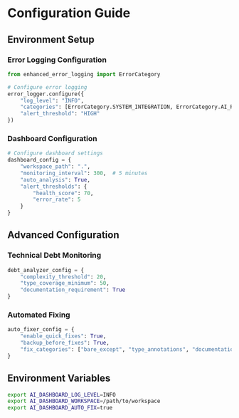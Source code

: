 # Configuration Guide

## Environment Setup

### Error Logging Configuration
```python
from enhanced_error_logging import ErrorCategory

# Configure error logging
error_logger.configure({
    "log_level": "INFO",
    "categories": [ErrorCategory.SYSTEM_INTEGRATION, ErrorCategory.AI_PROCESSING],
    "alert_threshold": "HIGH"
})
```

### Dashboard Configuration
```python
# Configure dashboard settings
dashboard_config = {
    "workspace_path": ".",
    "monitoring_interval": 300,  # 5 minutes
    "auto_analysis": True,
    "alert_thresholds": {
        "health_score": 70,
        "error_rate": 5
    }
}
```

## Advanced Configuration

### Technical Debt Monitoring
```python
debt_analyzer_config = {
    "complexity_threshold": 20,
    "type_coverage_minimum": 50,
    "documentation_requirement": True
}
```

### Automated Fixing
```python
auto_fixer_config = {
    "enable_quick_fixes": True,
    "backup_before_fixes": True,
    "fix_categories": ["bare_except", "type_annotations", "documentation"]
}
```

## Environment Variables
```bash
export AI_DASHBOARD_LOG_LEVEL=INFO
export AI_DASHBOARD_WORKSPACE=/path/to/workspace
export AI_DASHBOARD_AUTO_FIX=true
```
